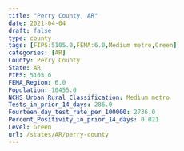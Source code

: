 ```yaml
---
title: "Perry County, AR"
date: 2021-04-04
draft: false
type: county
tags: [FIPS:5105.0,FEMA:6.0,Medium metro,Green]
categories: [AR]
County: Perry County
State: AR
FIPS: 5105.0
FEMA_Region: 6.0
Population: 10455.0
NCHS_Urban_Rural_Classification: Medium metro
Tests_in_prior_14_days: 286.0
Fourteen_day_test_rate_per_100000: 2736.0
Percent_Positivity_in_prior_14_days: 0.021
Level: Green
url: /states/AR/perry-county
---
```




